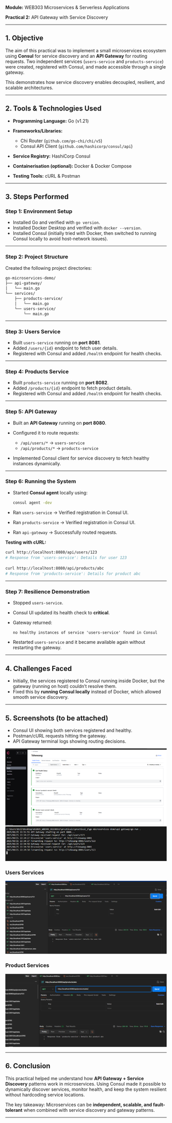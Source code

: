 
**Module:** WEB303 Microservices & Serverless Applications

**Practical 2:** API Gateway with Service Discovery

---

## 1. Objective

The aim of this practical was to implement a small microservices ecosystem using **Consul** for service discovery and an **API Gateway** for routing requests. Two independent services (`users-service` and `products-service`) were created, registered with Consul, and made accessible through a single gateway.

This demonstrates how service discovery enables decoupled, resilient, and scalable architectures.

---

## 2. Tools & Technologies Used

* **Programming Language:** Go (v1.21)
* **Frameworks/Libraries:**

  * Chi Router (`github.com/go-chi/chi/v5`)
  * Consul API Client (`github.com/hashicorp/consul/api`)
* **Service Registry:** HashiCorp Consul
* **Containerisation (optional):** Docker & Docker Compose
* **Testing Tools:** cURL & Postman

---

## 3. Steps Performed

### Step 1: Environment Setup

* Installed Go and verified with `go version`.
* Installed Docker Desktop and verified with `docker --version`.
* Installed Consul (initially tried with Docker, then switched to running Consul locally to avoid host-network issues).

---

### Step 2: Project Structure

Created the following project directories:

```
go-microservices-demo/
├── api-gateway/
│   └── main.go
└── services/
    ├── products-service/
    │   └── main.go
    └── users-service/
        └── main.go
```

---

### Step 3: Users Service

* Built `users-service` running on **port 8081**.
* Added `/users/{id}` endpoint to fetch user details.
* Registered with Consul and added `/health` endpoint for health checks.

---

### Step 4: Products Service

* Built `products-service` running on **port 8082**.
* Added `/products/{id}` endpoint to fetch product details.
* Registered with Consul and added `/health` endpoint for health checks.

---

### Step 5: API Gateway

* Built an **API Gateway** running on **port 8080**.
* Configured it to route requests:

  * `/api/users/*` → `users-service`
  * `/api/products/*` → `products-service`
* Implemented Consul client for service discovery to fetch healthy instances dynamically.

---

### Step 6: Running the System

* Started **Consul agent** locally using:

  ```bash
  consul agent -dev
  ```
* Ran `users-service` → Verified registration in Consul UI.
* Ran `products-service` → Verified registration in Consul UI.
* Ran `api-gateway` → Successfully routed requests.

**Testing with cURL:**

```bash
curl http://localhost:8080/api/users/123
# Response from 'users-service': Details for user 123

curl http://localhost:8080/api/products/abc
# Response from 'products-service': Details for product abc
```

---

### Step 7: Resilience Demonstration

* Stopped `users-service`.
* Consul UI updated its health check to **critical**.
* Gateway returned:

  ```
  no healthy instances of service 'users-service' found in Consul
  ```
* Restarted `users-service` and it became available again without restarting the gateway.

---

## 4. Challenges Faced

* Initially, the services registered to Consul running inside Docker, but the gateway (running on host) couldn’t resolve them.
* Fixed this by **running Consul locally** instead of Docker, which allowed smooth service discovery.

---

## 5. Screenshots (to be attached)

* Consul UI showing both services registered and healthy.
* Postman/cURL requests hitting the gateway.
* API Gateway terminal logs showing routing decisions.

![alt text](image.png)
![alt text](image-1.png)

### Users Services 
![alt text](image-2.png)

### Product Services
![alt text](image-3.png)

---

## 6. Conclusion

This practical helped me understand how **API Gateway + Service Discovery** patterns work in microservices. Using Consul made it possible to dynamically discover services, monitor health, and keep the system resilient without hardcoding service locations.

The key takeaway: Microservices can be **independent, scalable, and fault-tolerant** when combined with service discovery and gateway patterns.

---


